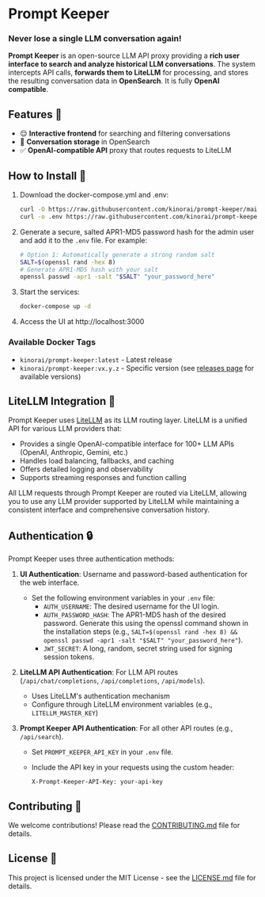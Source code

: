 # Prompt Keeper
### **Never lose a single LLM conversation again!**

**Prompt Keeper** is an open-source LLM API proxy providing a **rich user interface to search and analyze historical LLM conversations**. The system intercepts API calls, **forwards them to LiteLLM** for processing, and stores the resulting conversation data in **OpenSearch**. It is fully **OpenAI compatible**.

## Features 🌟

-   😌 **Interactive frontend** for searching and filtering conversations
-   🧠 **Conversation storage** in OpenSearch
-   ✅ **OpenAI-compatible API** proxy that routes requests to LiteLLM

## How to Install 🚀

1. Download the docker-compose.yml and .env:
   ```bash
   curl -O https://raw.githubusercontent.com/kinorai/prompt-keeper/main/docker-compose.yml
   curl -o .env https://raw.githubusercontent.com/kinorai/prompt-keeper/main/.env.example
   ```

2. Generate a secure, salted APR1-MD5 password hash for the admin user and add it to the `.env` file. For example:
   ```bash
   # Option 1: Automatically generate a strong random salt
   SALT=$(openssl rand -hex 8)
   # Generate APR1-MD5 hash with your salt
   openssl passwd -apr1 -salt "$SALT" "your_password_here"
   ```

3. Start the services:
   ```bash
   docker-compose up -d
   ```

4. Access the UI at http://localhost:3000

### Available Docker Tags

- `kinorai/prompt-keeper:latest` - Latest release
- `kinorai/prompt-keeper:vx.y.z` - Specific version (see [releases page](https://github.com/kinorai/prompt-keeper/releases) for available versions)

## LiteLLM Integration 🔄

Prompt Keeper uses [LiteLLM](https://docs.litellm.ai/docs/) as its LLM routing layer. LiteLLM is a unified API for various LLM providers that:

- Provides a single OpenAI-compatible interface for 100+ LLM APIs (OpenAI, Anthropic, Gemini, etc.)
- Handles load balancing, fallbacks, and caching
- Offers detailed logging and observability
- Supports streaming responses and function calling

All LLM requests through Prompt Keeper are routed via LiteLLM, allowing you to use any LLM provider supported by LiteLLM while maintaining a consistent interface and comprehensive conversation history.

## Authentication 🔒

Prompt Keeper uses three authentication methods:

1.  **UI Authentication**: Username and password-based authentication for the web interface.

    -   Set the following environment variables in your `.env` file:
        -   `AUTH_USERNAME`: The desired username for the UI login.
        -   `AUTH_PASSWORD_HASH`: The APR1-MD5 hash of the desired password. Generate this using the openssl command shown in the installation steps (e.g., `SALT=$(openssl rand -hex 8) && openssl passwd -apr1 -salt "$SALT" "your_password_here"`).
        -   `JWT_SECRET`: A long, random, secret string used for signing session tokens.

2.  **LiteLLM API Authentication**: For LLM API routes (`/api/chat/completions`, `/api/completions`, `/api/models`).

    -   Uses LiteLLM's authentication mechanism
    -   Configure through LiteLLM environment variables (e.g., `LITELLM_MASTER_KEY`)

3.  **Prompt Keeper API Authentication**: For all other API routes (e.g., `/api/search`).
    -   Set `PROMPT_KEEPER_API_KEY` in your `.env` file.
    -   Include the API key in your requests using the custom header:

        ```
        X-Prompt-Keeper-API-Key: your-api-key
        ```

## Contributing 🤝

We welcome contributions! Please read the [CONTRIBUTING.md](CONTRIBUTING.md) file for details.

## License 📜

This project is licensed under the MIT License - see the [LICENSE.md](LICENSE.md) file for details.

